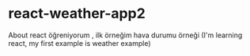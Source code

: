 # react-weather-app2
About react öğreniyorum , ilk örneğim hava durumu örneği (I'm learning react, my first example is weather example)
